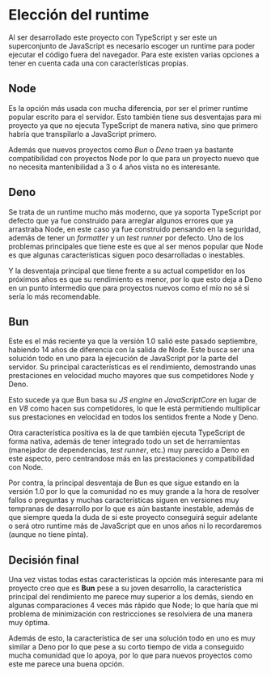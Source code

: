 
# Elección del runtime

Al ser desarrollado este proyecto con TypeScript y ser este un superconjunto de JavaScript
es necesario escoger un runtime para poder ejecutar el código fuera del navegador. Para
este existen varias opciones a tener en cuenta cada una con características propias.

## Node

Es la opción más usada con mucha diferencia, por ser el primer runtime popular escrito
para el servidor. Esto también tiene sus desventajas para mi proyecto ya que no ejecuta
TypeScript de manera nativa, sino que primero habría que transpilarlo a JavaScript primero.

Además que nuevos proyectos como *Bun* o *Deno* traen ya bastante compatibilidad con proyectos
Node por lo que para un proyecto nuevo que no necesita mantenibilidad a 3 o 4 años vista
no es interesante.

## Deno

Se trata de un runtime mucho más moderno, que ya soporta TypeScript por defecto que ya
fue construido para arreglar algunos errores que ya arrastraba Node, en este caso ya fue
construido pensando en la seguridad, además de tener un *formatter* y un *test runner*
por defecto. Uno de los problemas principales que tiene este es que al ser menos popular
que Node es que algunas características siguen poco desarrolladas o inestables.

Y la desventaja principal que tiene frente a su actual competidor en los próximos años
es que su rendimiento es menor, por lo que esto deja a Deno en un punto intermedio
que para proyectos nuevos como el mío no sé si sería lo más recomendable.

## Bun

Este es el más reciente ya que la versión 1.0 salió este pasado septiembre, habiendo
14 años de diferencia con la salida de Node. Este busca ser una solución todo en uno
para la ejecución de JavaScript por la parte del servidor. Su principal características
es el rendimiento, demostrando unas prestaciones en velocidad mucho mayores que sus competidores
Node y Deno.

Esto sucede ya que Bun basa su *JS engine* en *JavaScriptCore* en lugar de en  *V8* como hacen
sus competidores, lo que le está permitiendo multiplicar sus prestaciones en velocidad en todos
los sentidos frente a Node y Deno.

Otra característica positiva es la de que también ejecuta TypeScript de forma nativa, además
de tener integrado todo un set de herramientas (manejador de dependencias, *test runner*, etc.)
muy parecido a Deno en este aspecto, pero centrandose más en las prestaciones y compatibilidad con Node.

Por contra, la principal desventaja de Bun es que sigue estando en la versión 1.0
por lo que la comunidad no es muy grande a la hora de resolver fallos o preguntas y muchas
características siguen en versiones muy tempranas de desarrollo por lo que es aún bastante
inestable, además de que siempre queda la duda de si este proyecto conseguirá seguir adelante
o será otro runtime más de JavaScript que en unos años ni lo recordaremos (aunque no tiene pinta).

## Decisión final

Una vez vistas todas estas características la opción más interesante para mi proyecto creo que es
**Bun** pese a su joven desarrollo, la característica principal del rendimiento me parece muy superior
a los demás, siendo en algunas comparaciones 4 veces más rápido que Node; lo que haría que mi problema
de minimización con restricciones se resolviera de una manera muy óptima.

Además de esto, la característica de ser una solución todo en uno es muy similar a Deno por lo que pese
a su corto tiempo de vida a conseguido mucha comunidad que lo apoya, por lo que para nuevos proyectos
como este me parece una buena opción.

